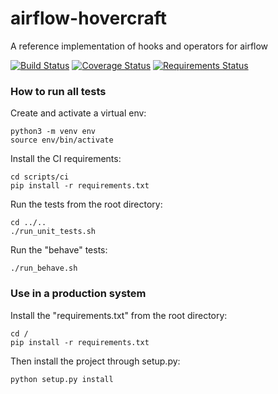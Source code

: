 # airflow-hovercraft
A reference implementation of hooks and operators for airflow

[![Build Status](https://travis-ci.org/gtoonstra/airflow-hovercraft.svg)](https://travis-ci.org/gtoonstra/airflow-hovercraft)
[![Coverage Status](https://coveralls.io/repos/github/gtoonstra/airflow-hovercraft/badge.svg?branch=master)](https://coveralls.io/github/gtoonstra/airflow-hovercraft?branch=master)
[![Requirements Status](https://requires.io/github/gtoonstra/airflow-hovercraft/requirements.svg?branch=master)](https://requires.io/github/gtoonstra/airflow-hovercraft/requirements/?branch=master)

### How to run all tests

Create and activate a virtual env:

```
python3 -m venv env
source env/bin/activate
```

Install the CI requirements:

```
cd scripts/ci
pip install -r requirements.txt
```

Run the tests from the root directory:

```
cd ../..
./run_unit_tests.sh
```

Run the "behave" tests:

```
./run_behave.sh
```


### Use in a production system

Install the "requirements.txt"  from the root directory:

```
cd /
pip install -r requirements.txt
```

Then install the project through setup.py:

```
python setup.py install
```

